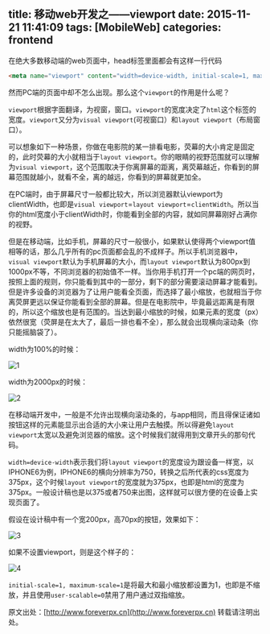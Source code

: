 title: 移动web开发之——viewport
date: 2015-11-21 11:41:09
tags: [MobileWeb]
categories: frontend
---
在绝大多数移动端的web页面中，head标签里面都会有这样一行代码

```html
<meta name="viewport" content="width=device-width, initial-scale=1, maximum-scale=1,user-scalable=0" />
```

然而PC端的页面中却不怎么出现。那么这个`viewport`的作用是什么呢？

`viewport`根据字面翻译，为视窗，窗口。`viewport`的宽度决定了`html`这个标签的宽度。`viewport`又分为`visual viewport`(可视窗口）和`layout viewport`（布局窗口）。

可以想象如下一种场景，你做在电影院的某一排看电影，荧幕的大小肯定是固定的，此时荧幕的大小就相当于`layout viewport`。你的眼睛的视野范围就可以理解为`visual viewport`，这个范围取决于你离屏幕的距离，离荧幕越近，你看到的屏幕范围就越小，就看不全，离的越远，你看到的屏幕就更加全。

<!-- more -->

在PC端时，由于屏幕尺寸一般都比较大，所以浏览器默认viewport为clientWidth，也即是`visual viewport`=`layout viewport`=`clientWidth`。所以当你的html宽度小于clientWidth时，你能看到全部的内容，就如同屏幕刚好占满你的视野。

但是在移动端，比如手机，屏幕的尺寸一般很小，如果默认使得两个viewport值相等的话，那么几乎所有的pc页面都会乱的不成样子。所以手机浏览器中，`visual viewport`默认为手机屏幕的大小，而`layout viewport`默认为800px到1000px不等，不同浏览器的初始值不一样。当你用手机打开一个pc端的网页时，按照上面的规则，你只能看到其中的一部分，剩下的部分需要滚动屏幕才能看到。但是许多设备的浏览器为了让用户能看全页面，而选择了最小缩放，也就相当于你离荧屏更远以保证你能看到全部的屏幕。但是在电影院中，毕竟最远距离是有限的，所以这个缩放也是有范围的。当达到最小缩放的时候，如果元素的宽度（px）依然很宽（荧屏是在太大了，最后一排也看不全），那么就会出现横向滚动条（你只能摇脑袋了）。

width为100%的时候：

![1](http://i12.tietuku.com/d0b481b297a3734b.jpg)

width为2000px的时候：

![2](http://i12.tietuku.com/271bd7bb7cfa542e.jpg)

在移动端开发中，一般是不允许出现横向滚动条的，与app相同，而且得保证诸如按钮这样的元素能显示出合适的大小来让用户去触摸。所以得避免`layout viewport`太宽以及避免浏览器的缩放。这个时候我们就得用到文章开头的那句代码。

`width=device-width`表示我们将`layout viewport`的宽度设为跟设备一样宽，以IPHONE6为例，IPHONE6的横向分辨率为750，转换之后所代表的css宽度为375px，这个时候`layout viewport`的宽度就为375px，也即是html的宽度为375px。一般设计稿也是以375或者750来出图，这样就可以很方便的在设备上实现页面了。

假设在设计稿中有一个宽200px，高70px的按钮，效果如下：

![3](http://i5.tietuku.com/60f24d52c870f5c8.jpg)

如果不设置viewport，则是这个样子的：

![4](http://i5.tietuku.com/87f3db358774c8b4.jpg)

`initial-scale=1, maximum-scale=1`是将最大和最小缩放都设置为1，也即是不缩放，并且使用`user-scalable=0`禁用了用户通过双指缩放。

原文出处：[http://www.foreverpx.cn](http://www.foreverpx.cn)
转载请注明出处。



